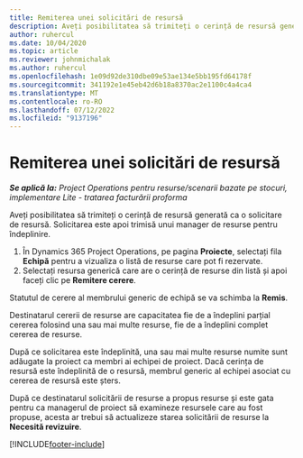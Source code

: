 ```yaml
---
title: Remiterea unei solicitări de resursă
description: Aveți posibilitatea să trimiteți o cerință de resursă generată ca o solicitare de resursă. Solicitarea este apoi trimisă unui manager de resurse pentru îndeplinire.
author: ruhercul
ms.date: 10/04/2020
ms.topic: article
ms.reviewer: johnmichalak
ms.author: ruhercul
ms.openlocfilehash: 1e09d92de310dbe09e53ae134e5bb195fd64178f
ms.sourcegitcommit: 341192e1e45eb42d6b18a8370ac2e1100c4a4ca4
ms.translationtype: MT
ms.contentlocale: ro-RO
ms.lasthandoff: 07/12/2022
ms.locfileid: "9137196"
---
```

# <a name="submit-a-resource-request"></a>Remiterea unei solicitări de resursă

_**Se aplică la:** Project Operations pentru resurse/scenarii bazate pe stocuri, implementare Lite - tratarea facturării proforma_

Aveți posibilitatea să trimiteți o cerință de resursă generată ca o solicitare de resursă. Solicitarea este apoi trimisă unui manager de resurse pentru îndeplinire.

1. În Dynamics 365 Project Operations, pe pagina **Proiecte**, selectați fila **Echipă** pentru a vizualiza o listă de resurse care pot fi rezervate. 
2. Selectați resursa generică care are o cerință de resurse din listă și apoi faceți clic pe **Remitere cerere**.

Statutul de cerere al membrului generic de echipă se va schimba la **Remis**.

Destinatarul cererii de resurse are capacitatea fie de a îndeplini parțial cererea folosind una sau mai multe resurse, fie de a îndeplini complet cererea de resurse.

După ce solicitarea este îndeplinită, una sau mai multe resurse numite sunt adăugate la proiect ca membri ai echipei de proiect. Dacă cerința de resursă este îndeplinită de o resursă, membrul generic al echipei asociat cu cererea de resursă este șters. 

După ce destinatarul solicitării de resurse a propus resurse și este gata pentru ca managerul de proiect să examineze resursele care au fost propuse, acesta ar trebui să actualizeze starea solicitării de resurse la **Necesită revizuire**.


[!INCLUDE[footer-include](../includes/footer-banner.md)]
